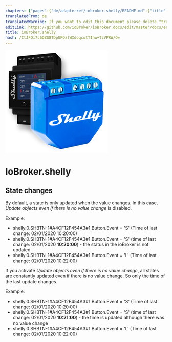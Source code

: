 ```yaml
---
chapters: {"pages":{"de/adapterref/iobroker.shelly/README.md":{"title":{"de":"ioBroker.shelly"},"content":"de/adapterref/iobroker.shelly/README.md"},"de/adapterref/iobroker.shelly/https://raw.githubusercontent.com/iobroker-community-adapters/ioBroker.shelly/master/docs/en/protocol-coap.md":{"title":{"de":"ioBroker.shelly"},"content":"de/adapterref/iobroker.shelly/https://raw.githubusercontent.com/iobroker-community-adapters/ioBroker.shelly/master/docs/en/protocol-coap.md"},"de/adapterref/iobroker.shelly/https://raw.githubusercontent.com/iobroker-community-adapters/ioBroker.shelly/master/docs/en/protocol-mqtt.md":{"title":{"de":"ioBroker.shelly"},"content":"de/adapterref/iobroker.shelly/https://raw.githubusercontent.com/iobroker-community-adapters/ioBroker.shelly/master/docs/en/protocol-mqtt.md"},"de/adapterref/iobroker.shelly/https://raw.githubusercontent.com/iobroker-community-adapters/ioBroker.shelly/master/docs/en/restricted-login.md":{"title":{"de":"ioBroker.shelly"},"content":"de/adapterref/iobroker.shelly/https://raw.githubusercontent.com/iobroker-community-adapters/ioBroker.shelly/master/docs/en/restricted-login.md"},"de/adapterref/iobroker.shelly/state-changes.md":{"title":{"de":"ioBroker.shelly"},"content":"de/adapterref/iobroker.shelly/state-changes.md"}}}
translatedFrom: de
translatedWarning: If you want to edit this document please delete "translatedFrom" field, elsewise this document will be translated automatically again
editLink: https://github.com/ioBroker/ioBroker.docs/edit/master/docs/en/adapterref/iobroker.shelly/state-changes.md
title: ioBroker.shelly
hash: /CtJFOi7c6OZS8TDpUPQzlWXdoqcwtTIhw+TzVPRW/Q=
---
```

![logo](../../../de/adapterref/iobroker.shelly/../../admin/shelly.png)

# IoBroker.shelly
## State changes
By default, a state is only updated when the value changes. In this case, *Update objects even if there is no value change* is disabled.

Example:

* shelly.0.SHBTN-1#A4CF12F454A3#1.Button.Event = 'S' (Time of last change: 02/01/2020 10:20:00)
* shelly.0.SHBTN-1#A4CF12F454A3#1.Button.Event = 'S' (time of last change: 02/01/2020 **10:20:00**) - the status in the ioBroker is not updated
* shelly.0.SHBTN-1#A4CF12F454A3#1.Button.Event = 'L' (Time of last change: 02/01/2020 10:22:00)

If you activate *Update objects even if there is no value change*, all states are constantly updated even if there is no value change. So only the time of the last update changes.

Example:

* shelly.0.SHBTN-1#A4CF12F454A3#1.Button.Event = 'S' (Time of last change: 02/01/2020 10:20:00)
* shelly.0.SHBTN-1#A4CF12F454A3#1.Button.Event = 'S' (time of last change: 02/01/2020 **10:21:00**) - the time is updated although there was no value change
* shelly.0.SHBTN-1#A4CF12F454A3#1.Button.Event = 'L' (Time of last change: 02/01/2020 10:22:00)
